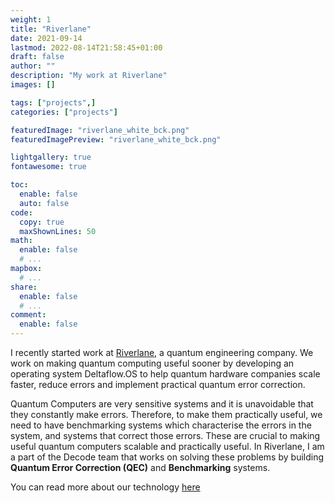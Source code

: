 ```yaml
---
weight: 1
title: "Riverlane"
date: 2021-09-14
lastmod: 2022-08-14T21:58:45+01:00
draft: false
author: ""
description: "My work at Riverlane"
images: []

tags: ["projects",]
categories: ["projects"]

featuredImage: "riverlane_white_bck.png"
featuredImagePreview: "riverlane_white_bck.png"

lightgallery: true
fontawesome: true

toc:
  enable: false
  auto: false
code:
  copy: true
  maxShownLines: 50
math:
  enable: false
  # ...
mapbox:
  # ...
share:
  enable: false
  # ...
comment:
  enable: false
---
```


I recently started work at
[Riverlane](https://riverlane.com/), a quantum
engineering company. We work on making quantum computing useful
sooner by developing an operating system Deltaflow.OS to help
quantum hardware companies scale faster, reduce errors and
implement practical quantum error correction.

Quantum Computers are very sensitive systems and it is
unavoidable that they constantly make errors. Therefore, to make
them practically useful, we need to have benchmarking systems
which characterise the errors in the system, and systems that
correct those errors. These are crucial to making useful quantum
computers scalable and practically useful. In Riverlane, I am a
part of the Decode team that works on solving these problems by
building **Quantum Error Correction (QEC)** and
**Benchmarking** systems.

You can read more about our technology [here](https://www.riverlane.com/technology/)
